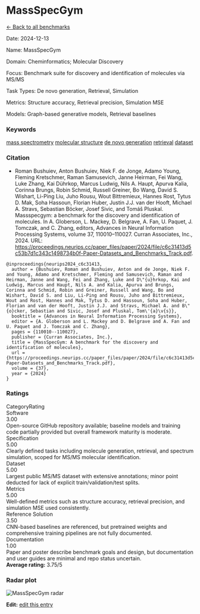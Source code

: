 # MassSpecGym

<p><a class="md-button back-link" href="../">← Back to all benchmarks</a></p>
<div class="info-block meta-block">
  <p class="meta-row"><span class="meta-label">Date</span><span class="meta-sep">:</span> <span class="meta-value">2024-12-13</span></p>
  <p class="meta-row"><span class="meta-label">Name</span><span class="meta-sep">:</span> <span class="meta-value">MassSpecGym</span></p>
  <p class="meta-row"><span class="meta-label">Domain</span><span class="meta-sep">:</span> <span class="meta-value">Cheminformatics; Molecular Discovery</span></p>
  <p class="meta-row"><span class="meta-label">Focus</span><span class="meta-sep">:</span> <span class="meta-value">Benchmark suite for discovery and identification of molecules via MS/MS</span></p>
  <p class="meta-row"><span class="meta-label">Task Types</span><span class="meta-sep">:</span> <span class="meta-value">De novo generation, Retrieval, Simulation</span></p>
  <p class="meta-row"><span class="meta-label">Metrics</span><span class="meta-sep">:</span> <span class="meta-value">Structure accuracy, Retrieval precision, Simulation MSE</span></p>
  <p class="meta-row"><span class="meta-label">Models</span><span class="meta-sep">:</span> <span class="meta-value">Graph-based generative models, Retrieval baselines</span></p>
</div>
<h3>Keywords</h3>

<div class="chips"><a class="chip chip-link" href="../#kw=mass%20spectrometry">mass spectrometry</a> <a class="chip chip-link" href="../#kw=molecular%20structure">molecular structure</a> <a class="chip chip-link" href="../#kw=de%20novo%20generation">de novo generation</a> <a class="chip chip-link" href="../#kw=retrieval">retrieval</a> <a class="chip chip-link" href="../#kw=dataset">dataset</a> </div>
<h3>Citation</h3>

- Roman Bushuiev, Anton Bushuiev, Niek F. de Jonge, Adamo Young, Fleming Kretschmer, Raman Samusevich, Janne Heirman, Fei Wang, Luke Zhang, Kai Dührkop, Marcus Ludwig, Nils A. Haupt, Apurva Kalia, Corinna Brungs, Robin Schmid, Russell Greiner, Bo Wang, David S. Wishart, Li-Ping Liu, Juho Rousu, Wout Bittremieux, Hannes Rost, Tytus D. Mak, Soha Hassoun, Florian Huber, Justin J.J. van der Hooft, Michael A. Stravs, Sebastian Böcker, Josef Sivic, and Tomáš Pluskal. Massspecgym: a benchmark for the discovery and identification of molecules. In A. Globerson, L. Mackey, D. Belgrave, A. Fan, U. Paquet, J. Tomczak, and C. Zhang, editors, Advances in Neural Information Processing Systems, volume 37, 110010–110027. Curran Associates, Inc., 2024. URL: https://proceedings.neurips.cc/paper_files/paper/2024/file/c6c31413d5c53b7d1c343c1498734b0f-Paper-Datasets_and_Benchmarks_Track.pdf.

<pre><code class="language-bibtex">@inproceedings{neurips2024_c6c31413,
  author = {Bushuiev, Roman and Bushuiev, Anton and de Jonge, Niek F. and Young, Adamo and Kretschmer, Fleming and Samusevich, Raman and Heirman, Janne and Wang, Fei and Zhang, Luke and D\&quot;{u}hrkop, Kai and Ludwig, Marcus and Haupt, Nils A. and Kalia, Apurva and Brungs, Corinna and Schmid, Robin and Greiner, Russell and Wang, Bo and Wishart, David S. and Liu, Li-Ping and Rousu, Juho and Bittremieux, Wout and Rost, Hannes and Mak, Tytus D. and Hassoun, Soha and Huber, Florian and van der Hooft, Justin J.J. and Stravs, Michael A. and B\&quot;{o}cker, Sebastian and Sivic, Josef and Pluskal, Tom\&#x27;{a}\v{s}},
  booktitle = {Advances in Neural Information Processing Systems},
  editor = {A. Globerson and L. Mackey and D. Belgrave and A. Fan and U. Paquet and J. Tomczak and C. Zhang},
  pages = {110010--110027},
  publisher = {Curran Associates, Inc.},
  title = {MassSpecGym: A benchmark for the discovery and identification of molecules},
  url = {https://proceedings.neurips.cc/paper_files/paper/2024/file/c6c31413d5c53b7d1c343c1498734b0f-Paper-Datasets_and_Benchmarks_Track.pdf},
  volume = {37},
  year = {2024}
}</code></pre>
<h3>Ratings</h3>
<div class="ratings-grid">
  <div class="ratings-head ratings-cell"><span>Category</span><span>Rating</span></div>
  <div class="rating-item">  <div class="rating-cat">Software</div>  <div class="rating-badge">3.00</div>  <div class="rating-bar"><span style="width:60%"></span></div>  <div class="rating-reason">Open-source GitHub repository available; baseline models and training code partially
provided but overall framework maturity is moderate.
</div></div><div class="rating-item">  <div class="rating-cat">Specification</div>  <div class="rating-badge">5.00</div>  <div class="rating-bar"><span style="width:100%"></span></div>  <div class="rating-reason">Clearly defined tasks including molecule generation, retrieval, and spectrum simulation,
scoped for MS/MS molecular identification.
</div></div><div class="rating-item">  <div class="rating-cat">Dataset</div>  <div class="rating-badge">5.00</div>  <div class="rating-bar"><span style="width:100%"></span></div>  <div class="rating-reason">Largest public MS/MS dataset with extensive annotations; minor point deducted for
lack of explicit train/validation/test splits.
</div></div><div class="rating-item">  <div class="rating-cat">Metrics</div>  <div class="rating-badge">5.00</div>  <div class="rating-bar"><span style="width:100%"></span></div>  <div class="rating-reason">Well-defined metrics such as structure accuracy, retrieval precision, and simulation MSE
used consistently.
</div></div><div class="rating-item">  <div class="rating-cat">Reference Solution</div>  <div class="rating-badge">3.50</div>  <div class="rating-bar"><span style="width:70%"></span></div>  <div class="rating-reason">CNN-based baselines are referenced, but pretrained weights and comprehensive training
pipelines are not fully documented.
</div></div><div class="rating-item">  <div class="rating-cat">Documentation</div>  <div class="rating-badge">1.00</div>  <div class="rating-bar"><span style="width:20%"></span></div>  <div class="rating-reason">Paper and poster describe benchmark goals and design, but documentation and user
guides are minimal and repo status uncertain.
</div></div>
</div>
<div class="avg-rating">  <strong>Average rating:</strong> <span class="badge badge--meh badge--sm">3.75/5</span></div><h3>Radar plot</h3>

<div class="radar-wrap"><img class="radar-img" alt="MassSpecGym radar" src="../../../tex/images/massspecgym_radar.png" /></div>

<p><strong>Edit:</strong> <a href="https://github.com/mlcommons-science/benchmark/tree/main/source">edit this entry</a></p>
